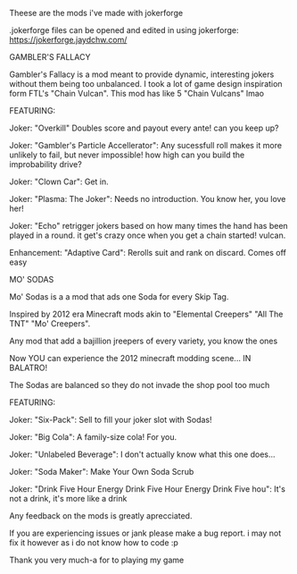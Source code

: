 Theese are the mods i've made with jokerforge

.jokerforge files can be opened and edited in using jokerforge: https://jokerforge.jaydchw.com/


GAMBLER'S FALLACY

Gambler's Fallacy is a mod meant to provide dynamic, interesting jokers without them being too unbalanced. I took a lot of game design inspiration form FTL's "Chain Vulcan". This mod has like 5 "Chain Vulcans" lmao

FEATURING:

Joker: "Overkill" Doubles score and payout every ante! can you keep up?

Joker: "Gambler's Particle Accellerator": Any sucessfull roll makes it more unlikely to fail, but never impossible! how high can you build the improbability drive?

Joker: "Clown Car": Get in.

Joker: "Plasma: The Joker": Needs no introduction. You know her, you love her!

Joker: "Echo" retrigger jokers based on how many times the hand has been played in a round. it get's crazy once when you get a chain started! vulcan.

Enhancement: "Adaptive Card": Rerolls suit and rank on discard. Comes off easy


MO' SODAS

Mo' Sodas is a a mod that ads one Soda for every Skip Tag.

Inspired by 2012 era Minecraft mods akin to "Elemental Creepers" "All The TNT" "Mo' Creepers".

Any mod that add a bajillion jreepers of every variety, you know the ones

Now YOU can experience the 2012 minecraft modding scene... IN BALATRO!

The Sodas are balanced so they do not invade the shop pool too much

FEATURING:

Joker: "Six-Pack": Sell to fill your joker slot with Sodas!

Joker: "Big Cola": A family-size cola! For you.

Joker: "Unlabeled Beverage": I don't actually know what this one does...

Joker: "Soda Maker": Make Your Own Soda Scrub

Joker: "Drink Five Hour Energy Drink Five Hour Energy Drink Five hou": It's not a drink, it's more like a drink



Any feedback on the mods is greatly aprecciated.

If you are experiencing issues or jank please make a bug report. i may not fix it however as i do not know how to code :p 

Thank you very much-a for to playing my game
